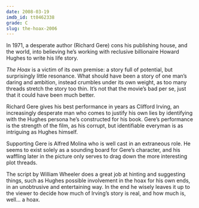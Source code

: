 ```yaml
---
date: 2008-03-19
imdb_id: tt0462338
grade: C
slug: the-hoax-2006
---
```


In 1971, a desperate author (Richard Gere) cons his publishing house, and the world, into believing he’s working with reclusive billionaire Howard Hughes to write his life story.

_The Hoax_ is a victim of its own premise: a story full of potential, but surprisingly little resonance. What should have been a story of one man’s daring and ambition, instead crumbles under its own weight, as too many threads stretch the story too thin. It’s not that the movie’s bad per se, just that it could have been much better.

Richard Gere gives his best performance in years as Clifford Irving, an increasingly desperate man who comes to justify his own lies by identifying with the Hughes persona he’s constructed for his book. Gere’s performance is the strength of the film, as his corrupt, but identifiable everyman is as intriguing as Hughes himself.

Supporting Gere is Alfred Molina who is well cast in an extraneous role. He seems to exist solely as a sounding board for Gere’s character, and his waffling later in the picture only serves to drag down the more interesting plot threads.

The script by William Wheeler does a great job at hinting and suggesting things, such as Hughes possible involvement in the hoax for his own ends, in an unobtrusive and entertaining way. In the end he wisely leaves it up to the viewer to decide how much of Irving’s story is real, and how much is, well... a hoax.
